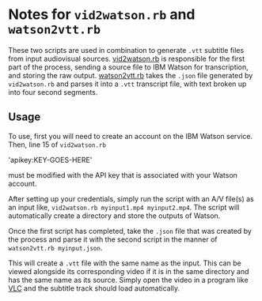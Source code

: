 # Notes for `vid2watson.rb` and `watson2vtt.rb`

These two scripts are used in combination to generate `.vtt` subtitle files from input audiovisual sources. [vid2watson.rb](https://github.com/WSU-CDSC/microservices/blob/master/vid2watson.rb) is responsible for the first part of the process, sending a source file to IBM Watson for transcription, and storing the raw output. [watson2vtt.rb](https://github.com/WSU-CDSC/microservices/blob/master/watson2vtt.rb) takes the `.json` file generated by `vid2watson.rb` and parses it into a `.vtt` transcript file, with text broken up into four second segments.

## Usage

To use, first you will need to create an account on the IBM Watson service. Then, line 15 of `vid2watson.rb`

'apikey:KEY-GOES-HERE'

must be modified with the API key that is associated with your Watson account.

After setting up your credentials, simply run the script with an A/V file(s) as an input like, `vid2watson.rb myinput1.mp4 myinput2.mp4`. The script will automatically create a directory and store the outputs of Watson.

Once the first script has completed, take the `.json` file that was created by the process and parse it with the second script in the manner of `watson2vtt.rb myinput.json`.

This will create a `.vtt` file with the same name as the input. This can be viewed alongside its corresponding video if it is in the same directory and has the same name as its source. Simply open the video in a program like [VLC](https://www.videolan.org/vlc/index.html) and the subtitle track should load automatically. 


